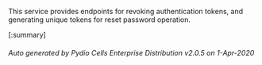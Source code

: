 






This service provides endpoints for revoking authentication tokens, and generating unique tokens for reset password operation.

[:summary]

###### Auto generated by Pydio Cells Enterprise Distribution v2.0.5 on 1-Apr-2020
